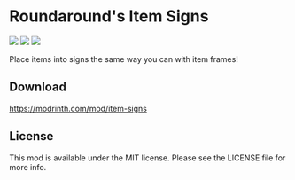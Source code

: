 # Roundaround's Item Signs

<img src="https://img.shields.io/badge/Loader-Fabric-%23313e51?style=for-the-badge"/>
<img src="https://img.shields.io/badge/MC-1.21--1.21.4-%23313e51?style=for-the-badge"/>
<img src="https://img.shields.io/badge/Side-Server-%23313e51?style=for-the-badge"/>

Place items into signs the same way you can with item frames!

## Download

https://modrinth.com/mod/item-signs

## License

This mod is available under the MIT license. Please see the LICENSE file for more info.